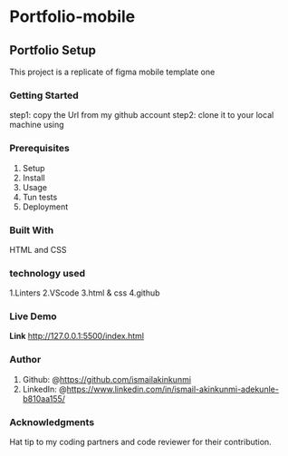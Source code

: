 # Portfolio-mobile

## Portfolio Setup

This project is a replicate of figma mobile template one

### Getting Started

step1: copy the Url from my github account
step2: clone it to your local machine using

### Prerequisites

1. Setup
2. Install
3. Usage
4. Tun tests
5. Deployment

### Built With

HTML and CSS

### technology used

1.Linters
2.VScode
3.html & css
4.github

### Live Demo

**Link** <http://127.0.0.1:5500/index.html>

### Author

1. Github: @<https://github.com/ismailakinkunmi>
2. LinkedIn: @<https://www.linkedin.com/in/ismail-akinkunmi-adekunle-b810aa155/>

### Acknowledgments

Hat tip to my coding partners and code reviewer for their contribution.
